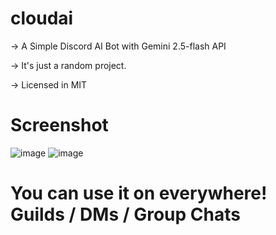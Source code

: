# cloudai
-> A Simple Discord AI Bot with Gemini 2.5-flash API

-> It's just a random project.

-> Licensed in MIT

# Screenshot
![image](https://github.com/user-attachments/assets/2386f222-3222-4003-a16c-632e591d49b8)
![image](https://github.com/user-attachments/assets/701d0694-8791-450b-87dd-8af9f4ad397b)

# You can use it on everywhere! Guilds / DMs / Group Chats
